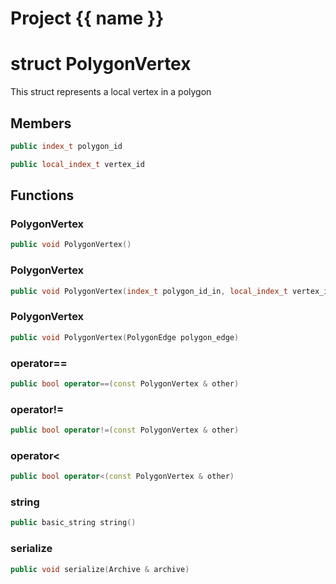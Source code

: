 <script setup>
import {useRoute} from 'vitepress'
const {path} = useRoute()
const tokens = path.split('/')
const words = tokens[2].split('-');
for (let i = 0; i < words.length; i++) {
    words[i] = words[i].charAt(0).toUpperCase() + words[i].slice(1);
    words[i] = words[i].replace('geode', 'Geode')
}
const name = words.join('-');
</script>
# Project {{ name }}

# struct PolygonVertex


 This struct represents a local vertex in a polygon



## Members

```cpp
public index_t polygon_id

```

```cpp
public local_index_t vertex_id

```



## Functions

### PolygonVertex

```cpp
public void PolygonVertex()
```


### PolygonVertex

```cpp
public void PolygonVertex(index_t polygon_id_in, local_index_t vertex_id_in)
```


### PolygonVertex

```cpp
public void PolygonVertex(PolygonEdge polygon_edge)
```


### operator==

```cpp
public bool operator==(const PolygonVertex & other)
```


### operator!=

```cpp
public bool operator!=(const PolygonVertex & other)
```


### operator<

```cpp
public bool operator<(const PolygonVertex & other)
```


### string

```cpp
public basic_string string()
```


### serialize

```cpp
public void serialize(Archive & archive)
```




